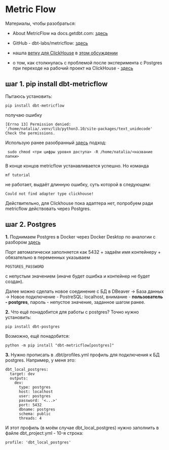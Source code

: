 # Metric Flow

Материалы, чтобы разобраться:
- About MetricFlow на docs.getdbt.com: [здесь](https://docs.getdbt.com/docs/build/about-metricflow)
- GitHub - dbt-labs/metricflow: [здесь](https://github.com/dbt-labs/metricflow)
- нашла [ветку для ClickHouse](https://github.com/kolatr-dev/metricflow/tree/feature/support-clickhouse) в [этом обсуждении](https://discourse.getdbt.com/t/metricflow-with-clickhouse-adapter/12857)

- о том, как столкнулась с проблемой после эксперимента с Postgres при переходе на рабочий проект на ClickHouse - [здесь](https://github.com/Malakhova-Natalya/Snippets/blob/main/dbt/dbt_metric_flow/pip%20install%20dbt-clickhouse.txt)
## шаг 1. pip install dbt-metricflow

Пытаюсь установить:

    pip install dbt-metricflow
  
получаю ошибку 

    [Errno 13] Permission denied: '/home/natalia/.venv/lib/python3.10/site-packages/text_unidecode'
    Check the permissions.

Использую ранее разобранный [здесь](https://github.com/Malakhova-Natalya/Snippets/blob/main/dbt/start_dbt_project_from_github/README.md) подход:

     sudo chmod <три цифры уровня доступа> -R /home/natalia/<название папки>

В конце концов metricflow устанавливается успешно. Но команда

    mf tutorial

не работает, выдаёт длинную ошибку, суть которой в следующем:

    Could not find adapter type clickhouse!

Действительно, для Clickhouse пока адаптера нет, попробуем ради metricflow действовать через Postgres.

## шаг 2. Postgres

**1.** Поднимаем Postgres в Docker через Docker Desktop по аналогии с разбором [здесь](https://github.com/Malakhova-Natalya/Snippets/blob/main/other/docker_desktop/README.md)

Порт автоматически заполняется как 5432 + задаём имя контейнеру + обязательно в переменных указываем

    POSTGRES_PASSWORD

с непустым значением (иначе будет ошибка и контейнер не будет создан).

Далее можно сделать новое соединение с БД в DBeaver → База данных → Новое подключение - PostreSQL: localhost, внимание - **пользователь - postgres**, пароль -  непустое значение, заданное шагом ранее.

**2.** Что ещё понадобится для работы с postgres? Точно нужно установить:

    pip install dbt-postgres

Возможно, ещё понадобится:

    python -m pip install "dbt-metricflow[postgres]"

**3.** Нужно прописать в .dbt/profiles.yml профиль для подключения к БД postgres. Например, у меня это:

    dbt_local_postgres:
      target: dev
      outputs:
        dev:
          type: postgres
          host: localhost
          user: postgres
          password: '<...>'
          port: 5432
          dbname: postgres 
          schema: public
          threads: 4

И этот профиль (в моём случае dbt_local_postgres) нужно заполнить в файле dbt_project.yml - 10-я строка:

    profile: 'dbt_local_postgres'

